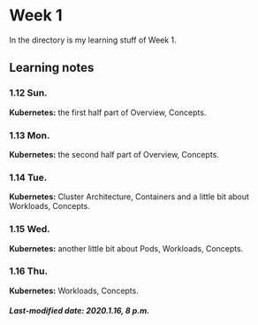 # Week 1

In the directory is my learning stuff of Week 1.

## Learning notes

### 1.12 Sun.

**Kubernetes:** the first half part of Overview, Concepts.

### 1.13 Mon.

**Kubernetes:** the second half part of Overview, Concepts.

### 1.14 Tue.

**Kubernetes:** Cluster Architecture, Containers and a little bit about Workloads, Concepts.

### 1.15 Wed.

**Kubernetes:** another little bit about Pods, Workloads, Concepts.

### 1.16 Thu.

**Kubernetes:** Workloads, Concepts.

##### Last-modified date: 2020.1.16, 8 p.m.
